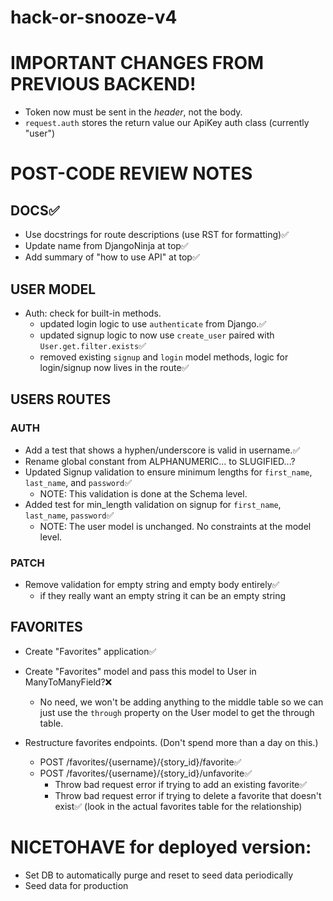 # hack-or-snooze-v4

# IMPORTANT CHANGES FROM PREVIOUS BACKEND!

- Token now must be sent in the _header_, not the body.
- `request.auth` stores the return value our ApiKey auth class (currently
  "user")

# POST-CODE REVIEW NOTES
## DOCS✅
- Use docstrings for route descriptions (use RST for formatting)✅
- Update name from DjangoNinja at top✅
- Add summary of "how to use API" at top✅

## USER MODEL
- Auth: check for built-in methods.
    - updated login logic to use `authenticate` from Django.✅
    - updated signup logic to now use `create_user` paired with `User.get.filter.exists`✅
    - removed existing `signup` and `login` model methods, logic for login/signup now lives in the route✅

## USERS ROUTES
### AUTH
- Add a test that shows a hyphen/underscore is valid in username.✅
- Rename global constant from ALPHANUMERIC... to SLUGIFIED...?
- Updated Signup validation to ensure minimum lengths for `first_name`, `last_name`, and `password`✅
  - NOTE: This validation is done at the Schema level.
- Added test for min_length validation on signup for `first_name`, `last_name`, `password`✅
  - NOTE: The user model is unchanged. No constraints at the model level.

### PATCH
- Remove validation for empty string and empty body entirely✅
  - if they really want an empty string it can be an empty string

## FAVORITES
- Create "Favorites" application✅
- Create "Favorites" model and pass this model to User in ManyToManyField?❌
  - No need, we won't be adding anything to the middle table so we can just use the `through` property on the User model to get the through table.

- Restructure favorites endpoints. (Don't spend more than a day on this.)
  - POST /favorites/{username}/{story_id}/favorite✅
  - POST /favorites/{username}/{story_id}/unfavorite✅
    - Throw bad request error if trying to add an existing favorite✅
    - Throw bad request error if trying to delete a favorite that doesn't exist✅
      (look in the actual favorites table for the relationship)



# NICETOHAVE for deployed version:
- Set DB to automatically purge and reset to seed data periodically
- Seed data for production
